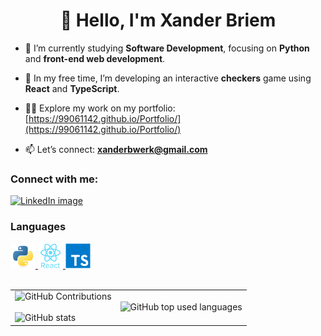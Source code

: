 <h1 
    align="center"
>
    👋 Hello, I'm Xander Briem
</h1>

- 🌱 I’m currently studying **Software Development**, focusing on **Python** and **front-end web development**.

- 🔭 In my free time, I’m developing an interactive **checkers** game using **React** and **TypeScript**.

- 👨‍💻 Explore my work on my portfolio: [https://99061142.github.io/Portfolio/](https://99061142.github.io/Portfolio/)

- 📫 Let’s connect: **xanderbwerk@gmail.com**

<!-- Links to websites where people can connect with me -->
<h3>
    Connect with me:
</h3>
<div>
	<!-- LinkedIn -->
    <a
        href="https://linkedin.com/in/xander-briem"
        target="blank"
    >
        <img
            src="https://raw.githubusercontent.com/rahuldkjain/github-profile-readme-generator/master/src/images/icons/Social/linked-in-alt.svg"
            alt="LinkedIn image"
            height="30"
            width="40"
        />
    </a>
</div>

<!-- Show images of the programming languages which I am using within my projects -->
<h3>
    Languages
</h3>
<div>
	<!-- Python -->
    <a
        href="https://www.python.org"
        target="_blank"
        rel="noreferrer"
    >
        <img
            src="https://raw.githubusercontent.com/devicons/devicon/master/icons/python/python-original.svg"
            alt="Python programming language image"
            width="40"
            height="40"
        />
    </a>
	<!-- React -->
    <a
        href="https://reactjs.org/"
        target="_blank"
        rel="noreferrer"
    >
        <img
            src="https://raw.githubusercontent.com/devicons/devicon/master/icons/react/react-original-wordmark.svg"
            alt="React programming library image" 
            width="40"
            height="40"
        />
    </a>
	<!-- TypeScript -->
    <a
        href="https://www.typescriptlang.org/"
        target="_blank"
        rel="noreferrer"
    >
        <img 
            src="https://raw.githubusercontent.com/devicons/devicon/master/icons/typescript/typescript-original.svg"
            alt="TypeScript programming language image"
            width="40"
            height="40"
        />
    </a>
</div>

<br>

<!-- Show the stats of my GitHub -->
<table>
    <tr>
        <td>
            <!-- Contributions (total commits and current/longest commit streak -->
            <img
                src="https://github-readme-streak-stats.herokuapp.com/?user=99061142&locale=en&theme=radical"
                alt="GitHub Contributions"
            />
            <br>
            <br>
            <!-- Global GitHub stats (total commits past year, total earned stars, etc) -->
            <img
                width="100%"
                src="https://github-readme-stats.vercel.app/api?username=99061142&show_icons=true&locale=en&theme=radical"
                alt="GitHub stats"
            />
        </td>
        <td>
            <!-- Pie chart of the top languages I used within my public projects -->
            <img
                src="https://github-readme-stats.vercel.app/api/top-langs/?username=99061142&layout=pie&locale=en&theme=radical"
                alt="GitHub top used languages"
            />
        </td>
    </tr>
</table>
